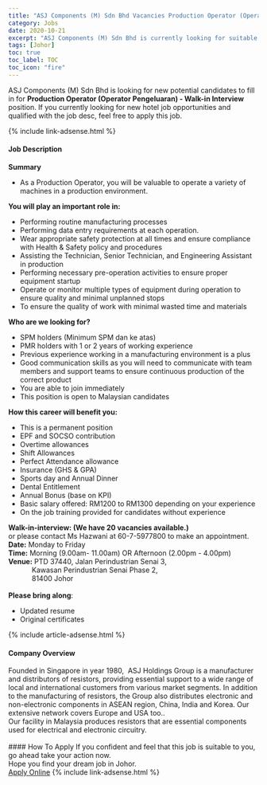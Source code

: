 ```yaml
---
title: "ASJ Components (M) Sdn Bhd Vacancies Production Operator (Operator Pengeluaran) - Walk-in Interview" 
category: Jobs 
date: 2020-10-21 
excerpt: "ASJ Components (M) Sdn Bhd is currently looking for suitable person to fill in the Production Operator (Operator Pengeluaran) - Walk-in Interview which positioned at Johor" 
tags: [Johor] 
toc: true 
toc_label: TOC 
toc_icon: "fire" 
--- 
```


<p>ASJ Components (M) Sdn Bhd is looking for new potential candidates to fill in for <b>Production Operator (Operator Pengeluaran) - Walk-in Interview</b> position. If you currently looking for new hotel job opportunities and qualified with the job desc, feel free to apply this job.
</p>{% include link-adsense.html %} 
<div><div><h4>Job Description</h4></div><div><div><span><div><div><strong>Summary</strong></div><ul><li>As a Production Operator, you will be valuable to operate a variety of machines in a production environment.</li></ul><div><strong>You will play an important role in:</strong></div><ul><li>Performing routine manufacturing processes</li><li>Performing data entry requirements at each operation.</li><li>Wear appropriate safety protection at all times and ensure compliance with Health &amp; Safety policy and procedures</li><li>Assisting the Technician, Senior Technician, and Engineering Assistant in production</li><li>Performing necessary pre-operation activities to ensure proper equipment startup</li><li>Operate or monitor multiple types of equipment during operation to ensure quality and minimal unplanned stops</li><li>To ensure the quality of work with minimal wasted time and materials</li></ul><div><strong>Who are we looking for?</strong></div><ul><li>SPM holders (Minimum SPM dan ke atas)</li><li>PMR holders with 1 or 2 years of working experience</li><li>Previous experience working in a manufacturing environment is a plus</li><li>Good communication skills as you will need to communicate with team members and support teams to ensure continuous production of the correct product</li><li>You are able to join immediately</li><li>This position is open to Malaysian candidates</li></ul><div><div><strong>How this career will benefit you:</strong></div><ul><li>This is a permanent position</li><li>EPF and SOCSO contribution</li><li>Overtime allowances</li><li>Shift Allowances</li><li>Perfect Attendance allowance</li><li>Insurance (GHS &amp; GPA)</li><li>Sports day and Annual Dinner</li><li>Dental Entitlement</li><li>Annual Bonus (base on KPI)</li><li>Basic salary offered: RM1200 to RM1300 depending on your experience</li><li>On the job training provided for candidates without experience</li></ul></div><div><div><strong>Walk-in-interview: (We have 20 vacancies available.)</strong></div><div>or please contact Ms Hazwani at 60-7-5977800 to make an appointment.<br><strong>Date:</strong> Monday to Friday<br><strong>Time:</strong> Morning (9.00am- 11.00am) OR Afternoon (2.00pm - 4.00pm)<br><strong>Venue:</strong> PTD 37440, Jalan Perindustrian Senai 3,<br>&#160;&#160;&#160;&#160;&#160;&#160;&#160;&#160;&#160;&#160;&#160; Kawasan Perindustrian Senai Phase 2,<br>&#160;&#160;&#160;&#160;&#160;&#160;&#160;&#160;&#160;&#160;&#160; 81400 Johor</div><div><br><strong>Please bring along</strong>:</div><ul><li>Updated resume</li><li>Original certificates</li></ul></div></div></span></div></div></div> 
{% include article-adsense.html %} 
<div><div><h4>Company Overview</h4></div><div><div><span><div><div>
<div>Founded in Singapore in year 1980,&#160; ASJ Holdings Group is a manufacturer and distributors of resistors, providing essential support to a wide range of local and international customers from various market segments. In addition to the manufacturing of resistors, the Group also distributes electronic and non-electronic components in ASEAN region, China, India and Korea. Our extensive network covers Europe and USA too..</div>
<div>Our facility in Malaysia produces resistors that are essential components used for electrical and electronic circuitry.<br>
&#160;</div>
</div></div></span></div></div></div> 
#### How To Apply 
If you confident and feel that this job is suitable to you, go ahead take your action now. <br/> 
Hope you find your dream job in Johor. <br/> 
<a href="https://www.jobstreet.com.my/en/job/production-operator-operator-pengeluaran-walk-in-interview-4406192?jobId=jobstreet-my-job-4406192" class="btn btn--info" target="_blank" rel="nofollow noopenner">Apply Online</a> 
{% include link-adsense.html %} 